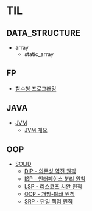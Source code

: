# TIL

## DATA_STRUCTURE
  - array
    - static_array

## FP
  - [함수형 프로그래밍](https://github.com/hwibaski/TIL/blob/main/FP/%ED%95%A8%EC%88%98%ED%98%95_%ED%94%84%EB%A1%9C%EA%B7%B8%EB%9E%98%EB%B0%8D.md)
  
## JAVA
- [JVM](https://github.com/hwibaski/TIL/tree/main/JAVA/JVM)
  - [JVM 개요](https://github.com/hwibaski/TIL/blob/main/JAVA/JVM/JVM.md)

## OOP

- [SOLID](https://github.com/hwibaski/TIL/tree/main/OOP/SOLID)
  - [DIP - 의존성 역전 원칙](https://github.com/hwibaski/TIL/blob/main/OOP/SOLID/DIP.md)
  - [ISP - 인터페이스 분리 원칙](https://github.com/hwibaski/TIL/blob/main/OOP/SOLID/ISP.md)
  - [LSP - 리스코프 치환 원칙](https://github.com/hwibaski/TIL/blob/main/OOP/SOLID/LSP.md)
  - [OCP - 개방-폐쇄 원칙](https://github.com/hwibaski/TIL/blob/main/OOP/SOLID/OCP.md)
  - [SRP - 단일 책임 원칙](https://github.com/hwibaski/TIL/blob/main/OOP/SOLID/SRP.md)
